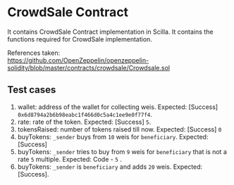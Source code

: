 # CrowdSale Contract
It contains CrowdSale Contract implementation in Scilla.
It contains the functions required for CrowdSale implementation.

References taken:<br>
https://github.com/OpenZeppelin/openzeppelin-solidity/blob/master/contracts/crowdsale/Crowdsale.sol


## Test cases

1. wallet: address of the wallet for collecting weis. Expected: [Success] `0x6d8794a2b6b98eabc1f466d0c5a4c1ee9e0f77f4`.
2. rate: rate of the token. Expected: [Success] `5`.
3. tokensRaised: number of tokens raised till now. Expected: [Success] `0` 
4. buyTokens: `_sender` buys from `10` weis for `beneficiary`. Expected: [Success]
5. buyTokens: `_sender` tries to buy from `9` weis for `beneficiary` that is not a rate `5` multiple. Expected: Code - `5` . 
6. buyTokens: `_sender` is `beneficiary` and adds `20` weis. Expected: [Success].

